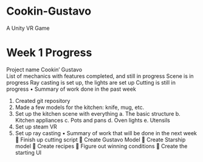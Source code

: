 # Cookin-Gustavo
A Unity VR Game
# Week 1 Progress
Project name
Cookin’ Gustavo <br />
List of mechanics with features completed, and still in progress
Scene is in progress
Ray casting is set up, the lights are set up
Cutting is still in progress 
•	Summary of work done in the past week
1.	Created git repository
2.	Made a few models for the kitchen: knife, mug, etc.
3.	Set up the kitchen scene with everything
a.	The basic structure
b.	Kitchen appliances
c.	Pots and pans
d.	Oven lights
e.	Utensils
4.	Set up steam VR
5.	Set up ray casting
•	Summary of work that will be done in the next week
	Finish up cutting script
	Create Gustavo Model
	Create Starship model 
	Create recipes
	Figure out winning conditions
	Create the starting UI

